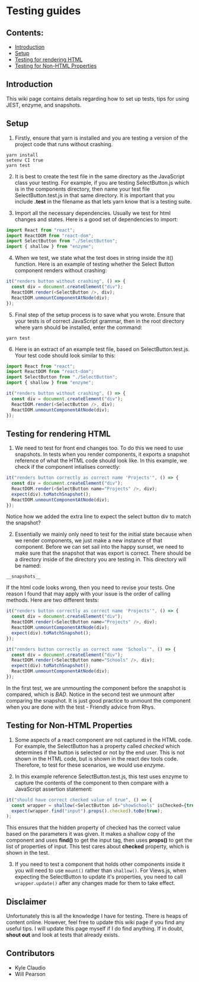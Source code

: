 # Testing guides

## Contents:

- [Introduction](#introduction)
- [Setup](#setup)
- [Testing for rendering HTML](#testing-for-rendering-html)
- [Testing for Non-HTML Properties](#testing-for-non-html-properties)

## Introduction
This wiki page contains details regarding how to set up tests, tips for using JEST, enzyme, and snapshots.

## Setup
1. Firstly, ensure that yarn is installed and you are testing a version of the project code that runs without crashing.
```
yarn install
setenv CI true
yarn test
```

2. It is best to create the test file in the same directory as the JavaScript class your testing. For example, if you are testing SelectButton.js which is in the components directory, then name your test file SelectButton.test.js in that same directory. It is important that you include **.test** in the filename as that lets yarn know that is a testing suite.

3. Import all the necessary dependencies. Usually we test for html changes and states. Here is a
good set of dependencies to import:
```javascript
import React from "react";
import ReactDOM from "react-dom";
import SelectButton from "./SelectButton";
import { shallow } from "enzyme";
```
4. When we test, we state what the test does in string inside the it() function. Here is an example of testing whether the Select Button component renders without crashing:
```javascript
it("renders button without crashing", () => {
  const div = document.createElement("div");
  ReactDOM.render(<SelectButton />, div);
  ReactDOM.unmountComponentAtNode(div);
});
```
5. Final step of the setup process is to save what you wrote. Ensure that your tests is of correct JavaScript grammar, then in the root directory where yarn should be installed, enter the command:
```
yarn test
```
6. Here is an extract of an example test file, based on SelectButton.test.js. Your test code should look similar to this:

```javascript
import React from "react";
import ReactDOM from "react-dom";
import SelectButton from "./SelectButton";
import { shallow } from "enzyme";

it("renders button without crashing", () => {
  const div = document.createElement("div");
  ReactDOM.render(<SelectButton />, div);
  ReactDOM.unmountComponentAtNode(div);
});
```

## Testing for rendering HTML
1. We need to test for front end changes too. To do this we need to use snapshots. In tests when
you render components, it exports a snapshot reference of what the HTML code should look like.
In this example, we check if the component intialises correctly:
```javascript
it("renders button correctly as correct name 'Projects'", () => {
  const div = document.createElement("div");
  ReactDOM.render(<SelectButton name="Projects" />, div);
  expect(div).toMatchSnapshot();
  ReactDOM.unmountComponentAtNode(div);
});
```
Notice how we added the extra line to expect the select button div to match the snapshot?

2. Essentially we mainly only need to test for the initial state because when we render components, we just make a new instance of that component. Before we can set sail into the
happy sunset, we need to make sure that the snapshot that was export is correct. There should
be a directory inside of the directory you are testing in. This directory will be named:
```
__snapshots__
```
If the html code looks wrong, then you need to revise your tests.
One reason I found that may apply with your issue is the order of calling methods.
Here are two different tests:
```javascript
it("renders button correctly as correct name 'Projects'", () => {
  const div = document.createElement("div");
  ReactDOM.render(<SelectButton name="Projects" />, div);
  ReactDOM.unmountComponentAtNode(div);
  expect(div).toMatchSnapshot();
});
```
```javascript
it("renders button correctly as correct name 'Schools'", () => {
  const div = document.createElement("div");
  ReactDOM.render(<SelectButton name="Schools" />, div);
  expect(div).toMatchSnapshot();
  ReactDOM.unmountComponentAtNode(div);
});
```
In the first test, we are unmounting the component before the snapshot is compared, which is *BAD*. Notice in the second test we unmount after comparing the snapshot. It is just good practice
to unmount the component when you are done with the test - Friendly advice from Rhys.

## Testing for Non-HTML Properties
1. Some aspects of a react component are not captured in the HTML code. For example, the SelectButton has a property called *checked* which determines if the button is selected or not by
the end user. This is not shown in the HTML code, but is shown in the react dev tools code. Therefore, to test for these scenarios, we would use *enzyme*.

2. In this example reference SelectButton.test.js, this test uses enzyme to capture the contents of the component to then compare with a JavaScript assertion statement:
```javascript
it("should have correct checked value of true", () => {
  const wrapper = shallow(<SelectButton id="showSchools" isChecked={true} />);
  expect(wrapper.find("input").props().checked).toBe(true);
);
```
This ensures that the hidden property of checked has the correct value based on the parameters it was given. It makes a shallow copy of the component and uses **find()** to get the input tag, then uses **props()** to get the list of properties of input. This test cares about **checked** property, which is shown in the test.

3. If you need to test a component that holds other components inside it you will need to use `mount()` rather than `shallow()`. For Views.js, when expecting the SelectButton to update it's properties, you need to call `wrapper.update()` after any changes made for them to take effect.

## Disclaimer
Unfortunately this is all the knowledge I have for testing. There is heaps of content online. However, feel free to update this wiki page if you find any useful tips. I will update this page myself if I do find anything. If in doubt, **shout out** and look at tests that already exists.

## Contributors
* Kyle Claudio
* Will Pearson
